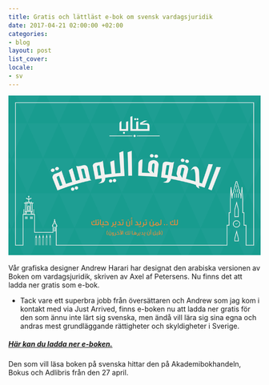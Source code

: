 ```yaml
---
title: Gratis och lättläst e-bok om svensk vardagsjuridik
date: 2017-04-21 02:00:00 +02:00
categories:
- blog
layout: post
list_cover: 
locale:
- sv
---
```


![juridik](/assets/images/blog/vardagsjuridikarabiska.png)


Vår grafiska designer Andrew Harari har designat den arabiska versionen av Boken om vardagsjuridik, skriven av Axel af Petersens. Nu finns det att ladda ner gratis som e-bok.

- Tack vare ett superbra jobb från översättaren och Andrew som jag kom i kontakt med via Just Arrived, finns e-boken nu att ladda ner gratis för den som ännu inte lärt sig svenska, men ändå vill lära sig sina egna och andras mest grundläggande rättigheter och skyldigheter i Sverige.


##### [Här kan du ladda ner e-boken.](https://sowl.co/M5nFT)





Den som vill läsa boken på svenska hittar den på Akademibokhandeln, Bokus och Adlibris från den 27 april.







